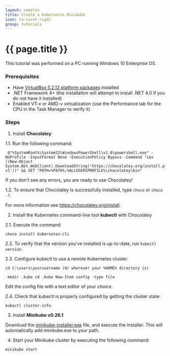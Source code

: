 ```yaml
---
layout: samples
title: Create a Kubernetes Minikube
icon: fa-caret-right
group: tutorials
---
```


{{ page.title }}
===

This tutorial was performed on a PC running Windows 10 Enterprise OS.

### Prerequisites

*	Have [VirtualBox 5.2.12 platform packages](https://download.virtualbox.org/virtualbox/5.2.12/VirtualBox-5.2.12-122591-Win.exe) installed
* .NET Framework 4+ (the installation will attempt to install .NET 4.0 if you do not have it installed)
* Enabled VT-x or AMD-v virtualization (use the Performance tab for the CPU in the Task Manager to verify it)

### Steps
1. Install **Chocolatey** 

1.1. Run the following command:

`` @"%SystemRoot%\System32\WindowsPowerShell\v1.0\powershell.exe" -NoProfile -InputFormat None -ExecutionPolicy Bypass -Command "iex ((New-Object System.Net.WebClient).DownloadString('https://chocolatey.org/install.ps1'))" && SET "PATH=%PATH%;%ALLUSERSPROFILE%\chocolatey\bin"``

If you don't see any errors, you are ready to use Chocolatey! 

1.2. To ensure that Chocolatey is successfully installed, type ``choco`` or ``choco -?``.

For more information see https://chocolatey.org/install.

2. Install the Kubernetes command-line tool **kubectl** with Chocolatey 

2.1. Execute the command:

``choco install kubernetes-cli ``

2.2. To verify that the version you’ve installed is up-to-date, run ``kubectl version``. 

2.3. Configure kubectl to use a remote Kubernetes cluster:

``cd C:\users\yourusername (Or wherever your %HOME% directory is)``
     
`` mkdir .kube cd .kube New-Item config -type file``

Edit the config file with a text editor of your choice.

2.4. Check that kubectl is properly configured by getting the cluster state:

``kubectl cluster-info``

3. Install **Minikube v0.26.1**

Download the [minikube-installer.exe](https://github.com/kubernetes/minikube/releases/download/v0.26.1/minikube-installer.exe) file, and execute the installer. This will automatically add minikube.exe to your path.

4. Start your Minikube cluster by executing the following command:

``minikube start``
